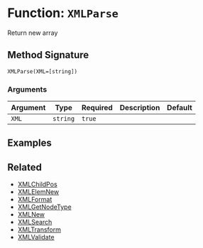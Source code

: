 [comment]: # (Note: This documentation is generated dynamically in the build process.  To modify the contents, change the javadoc on the _invoke method of the BIF class)

# Function: `XMLParse`

Return new array

## Method Signature

```
XMLParse(XML=[string])
```

### Arguments


| Argument | Type | Required | Description | Default |
|----------|------|----------|-------------|---------|
| `XML` | `string` | `true` |  |  |

## Examples



## Related

  * [XMLChildPos](./XMLChildPos.md)
  * [XMLElemNew](./XMLElemNew.md)
  * [XMLFormat](./XMLFormat.md)
  * [XMLGetNodeType](./XMLGetNodeType.md)
  * [XMLNew](./XMLNew.md)
  * [XMLSearch](./XMLSearch.md)
  * [XMLTransform](./XMLTransform.md)
  * [XMLValidate](./XMLValidate.md)
